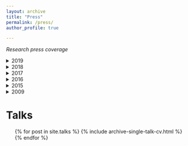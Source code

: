 ```yaml
---
layout: archive
title: "Press"
permalink: /press/
author_profile: true

---
```



*Research press coverage*


<details>
	<summary>2019</summary>
  <p> Merck KGaA, Darmstadt, Germany <br>
    [Source 1](https://app.ekipa.de/challenges/future-of-ai/brief)<br>
    [Source 2](https://www.thi.de/hochschule/aktuelles/news/thi-erfolgreich-in-ai-forschungswettbewerb)<br>
    [Source 3](https://www.youtube.com/watch?v=avtLwTM5xIw&ab_channel=ekipaCrowd)<br>
    [Download copy](https://github.com/caxenie/cristianaxenie.github.io/raw/master/files/CristianAxenie_Media_Coverage_THI_2019.pdf)<br>
  </p>
</details>



<details>
	<summary>2018</summary>
  <p> Lions Club, Chimesee, Germany <br>
    [Source](https://www.ovb-heimatzeitungen.de/wi-ge/2018/09/21/kuenstliche-intelligenz-im-fokus.ovb)<br>
    [Download copy](https://github.com/caxenie/cristianaxenie.github.io/raw/master/files/CristianAxenie_Media_Coverage_Lions_2018.pdf)<br>
  </p>
</details>

<details>
	<summary>2017</summary>
  <p> Basecamp.AI Winter School, Vienna, Austria <br>
    [Source](https://web.archive.org/web/20170318124321/http://www.basecamp.ai/student#mentors)<br>
    [Download copy](https://github.com/caxenie/cristianaxenie.github.io/raw/master/files/CristianAxenie_Media_Coverage_Basecamp_2017.pdf)<br>
  </p>
</details>

<details>
	<summary>2016</summary>
  <p> Welcome Trust "Hack the Senses" Competition, London, UK <br>
    [Source](https://www.wired.co.uk/article/how-to-hack-senses-see-sound)<br>
    [Download copy](https://github.com/caxenie/cristianaxenie.github.io/raw/master/files/CristianAxenie_Media_Coverage_Wired_2016.pdf)<br>
  </p>
</details>


<details>
	<summary>2015</summary>
  <p> IEEE CIS Summer School On Neuromorphic and Cyborg Intelligent Systems, Hangzhou, China<br>
    [Source](www.qaas.zju.edu.cn/news.asp?id=25)<br>
    [Download copy](https://github.com/caxenie/cristianaxenie.github.io/raw/master/files/CristianAxenie_Media_Coverage_Neuromoprhic_Cyborg_Intelligence_Zhejiang_2015.pdf)<br>
  </p>
</details>


<details>
	<summary>2009</summary>
  <p> IBM Best Linux Application Challenge, Bucharest, Romania <br>
    [Source](https://web.archive.org/web/20101105153553/http://www.dandragomir.biz/software/linux-application-2009-student-final.html)<br>
    [Download copy](https://github.com/caxenie/cristianaxenie.github.io/raw/master/files/CristianAxenie_Media_Coverage_IBM_2009.pdf)<br><br>
   <p> International Technical Universities Competition, ZTS2009, Timisoara , Romania <br>
    [Source](https://www.viata-libera.ro/pdf/2009/05_mai/vlg_21_mai.pdf)<br>
    </p>
</details>  



Talks
======
  <ul>{% for post in site.talks %}
    {% include archive-single-talk-cv.html %}
  {% endfor %}</ul>
  

